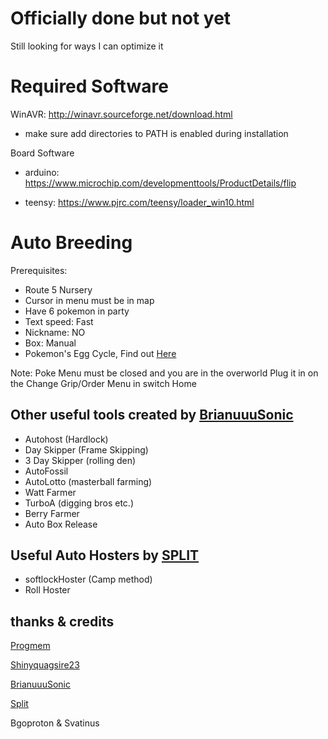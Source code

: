 # Officially done but not yet
Still looking for ways I can optimize it 


# Required Software
WinAVR: http://winavr.sourceforge.net/download.html

- make sure add directories to PATH is enabled during installation

Board Software

- arduino: https://www.microchip.com/developmenttools/ProductDetails/flip

- teensy: https://www.pjrc.com/teensy/loader_win10.html

# Auto Breeding

Prerequisites:
- Route 5 Nursery
- Cursor in menu must be in map
- Have 6 pokemon in party
- Text speed: Fast
- Nickname: NO
- Box: Manual
- Pokemon's Egg Cycle, Find out [Here](https://bulbapedia.bulbagarden.net/wiki/List_of_Pok%C3%A9mon_by_base_Egg_cycles)

Note: Poke Menu must be closed and you are in the overworld
Plug it in on the Change Grip/Order Menu in switch Home

## Other useful tools created by [BrianuuuSonic](https://www.youtube.com/watch?v=y2xFf7e_KSU)

- Autohost (Hardlock)
- Day Skipper (Frame Skipping)
- 3 Day Skipper (rolling den)
- AutoFossil 
- AutoLotto (masterball farming)
- Watt Farmer
- TurboA (digging bros etc.)
- Berry Farmer
- Auto Box Release

## Useful Auto Hosters by [SPLIT](https://github.com/spl-t/swsh-auto-host)

- softlockHoster (Camp method)
- Roll Hoster

## thanks & credits
[Progmem](https://github.com/progmem/Switch-Fightstick)

[Shinyquagsire23](https://github.com/shinyquagsire23/Switch-Fightstick)

[BrianuuuSonic](https://www.youtube.com/user/brianuuusonic2)

[Split](https://github.com/spl-t/swsh-auto-host)

Bgoproton & Svatinus 
